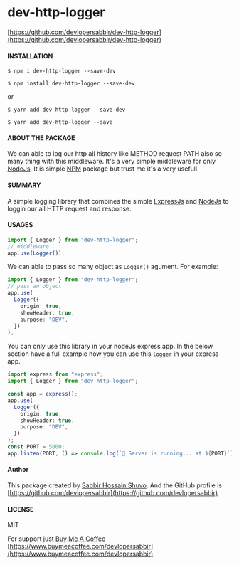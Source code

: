 # dev-http-logger

[https://github.com/devlopersabbir/dev-http-logger](https://github.com/devlopersabbir/dev-http-logger)

#### INSTALLATION

```console
$ npm i dev-http-logger --save-dev
```
```console
$ npm install dev-http-logger --save-dev
```
or
```console
$ yarn add dev-http-logger --save-dev
```
```console
$ yarn add dev-http-logger --save
```

#### ABOUT THE PACKAGE

We can able to log our http all history like METHOD request PATH also so many thing with this middleware. It's a very simple middleware for only [NodeJs](https://nodejs.org/en). It is simple [NPM](https://www.npmjs.com/) package but trust me it's a very usefull.

#### SUMMARY

A simple logging library that combines the simple [ExpressJs](https://expressjs.com/) and [NodeJs](https//nodejs.org/en) to loggin our all HTTP request and response.

#### USAGES

```ts
import { Logger } from "dev-http-logger";
// middleware
app.use(Logger());
```

We can able to pass so many object as `Logger()` agument.
For example:

```ts
import { Logger } from "dev-http-logger";
// pass an object
app.use(
  Logger({
    origin: true,
    showHeader: true,
    purpose: "DEV",
  })
);
```

You can only use this library in your nodeJs express app.
In the below section have a full example how you can use this `logger` in your express app.

```ts
import express from "express";
import { Logger } from "dev-http-logger";

const app = express();
app.use(
  Logger({
    origin: true,
    showHeader: true,
    purpose: "DEV",
  })
);
const PORT = 5000;
app.listen(PORT, () => console.log(`🚀 Server is running... at ${PORT}`));
```

#### Author

This package created by [Sabbir Hossain Shuvo](https://www.showwcase.com/devlopersabbir). And the GitHub profile is [https://github.com/devlopersabbir](https://github.com/devlopersabbir).

#### LICENSE

MIT

For support just [Buy Me A Coffee](https://www.buymeacoffee.com/devlopersabbir)
[https://www.buymeacoffee.com/devlopersabbir](https://www.buymeacoffee.com/devlopersabbir)
